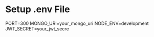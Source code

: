 <h1>Setup .env File</h1>

PORT=300
MONGO_URI=your_mongo_uri
NODE_ENV=development
JWT_SECRET=your_jwt_secre
